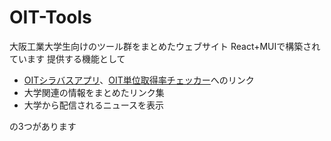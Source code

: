 # OIT-Tools

大阪工業大学生向けのツール群をまとめたウェブサイト
React+MUIで構築されています
提供する機能として

- [OITシラバスアプリ](https://syllabus.oit.yashikota.com/)、[OIT単位取得率チェッカー](https://tani.oit.yashikota.com/)へのリンク
- 大学関連の情報をまとめたリンク集
- 大学から配信されるニュースを表示

の3つがあります
